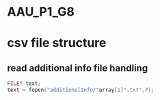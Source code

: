 # AAU_P1_G8

# csv file structure

## read additional info file handling
```c 
FILE* text;
text = fopen("additionalInfo/"array[1]".txt",r);

```

